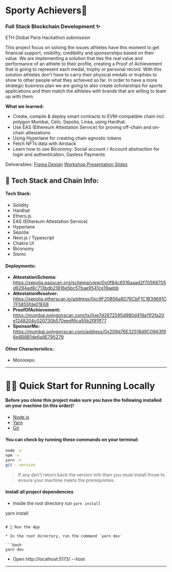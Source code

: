 # Sporty Achievers👋 
### Full Stack Blockchain Development ✨
<p>ETH Global Paris Hackathon submission</p>
<p>This project focus on solving the issues athletes have this moment to get financial support, visibility, credibility and sponsorships based on their value. 
We are implementing a solution that ties the real value and performance of an athlete to their profile, creating a Proof of Achievement that is going to represent each medal, trophy or personal record. With this solution athletes don't have to carry their physical medals or trophies to show to other people what they achieved so far.
In order to have a more strategic business plan we are going to also create scholarships for sports applications and then match the athletes with brands that are willing to team up with them.</p>


**What we learned:**
* Create, compile & deploy  smart contracts to EVM-compatible chain incl. polygon Mumbai, Celo, Sepolia, Linea, using Hardhat.
* Use EAS (Ethereum Attestation Service) for proving off-chain and on-chain attestations
* Using Hyperlane for creating chain agnostic tokens
* Fetch NFTs data with Airstack 
* Learn how to use Biconomy: Social account / Account abstraction for login and authentication, Gasless Payments



Deliverables:
[Figma Design](https://www.figma.com/file/QAvEbBbUgPoibLXBJ7gVG7/Untitled?type=design&node-id=1-2&mode=design&t=yuADCHwoypu7sprr-0)
[Workshop Presentation Slides](https://www.canva.com/design/DAFpXjHjCAk/ShucBjks85CoavsYM0FtJA/edit?utm_content=DAFpXjHjCAk&utm_campaign=designshare&utm_medium=link2&utm_source=sharebutton)

## 🤖 Tech Stack and Chain Info:

#### Tech Stack: 
 - Solidity
 - Hardhat
 - Ethers.js
 - EAS (Ethereum Attestation Service)
 - Hyperlane
 - Sepolia
 - Next.js / Typescript
 - Chakra UI
 - Biconomy
 - Sismo
 

#### Deployments:
- **AttestationSchema:** https://sepolia.easscan.org/schema/view/0x0f84c6516aaad2f70568705d6294ad8c713bdb21816e5bc57bae9541ce19aebb
- **AttestationResolver:** https://sepolia.etherscan.io/address/0xc9F20B56a8D76CbF1C1B39691C7F5855fde01E68
- **ProofOfAchievement:** https://mumbai.polygonscan.com/tx/0xe7d2672595d980d419a11f2fa20e1248204c020730b570eedf6ca55b2f91ff77
- **SponsorMe:** https://mumbai.polygonscan.com/address/0x209d76E32518d9C09A3f96e8B8B1de6a9E795279

#### Other Characteristics: 
 - Monorepo
  
 ---

# 🏄‍♂️ Quick Start for Running Locally

#### Before you clone this project make sure you have the following installed on your machine (in this order)!
* [Node.js](https://nodejs.org/en/) 
* [Yarn](https://classic.yarnpkg.com/en/docs/install/)
* [Git](https://git-scm.com/downloads)

#### You can check by running these commands on your terminal:

```bash
node -v
npm -v
yarn -v
git --version
```
> If any don't return back the version info then you must install those to ensure your machine meets the prerequisites.

#### Install all project dependencies

* Inside the root directory run `yarn install`
  
yarn install
```

# 📱 Run the App

* In the root directory, run the command `yarn dev`

```bash
yarn dev
```
* Open http://localhost:5173/ --host

---
